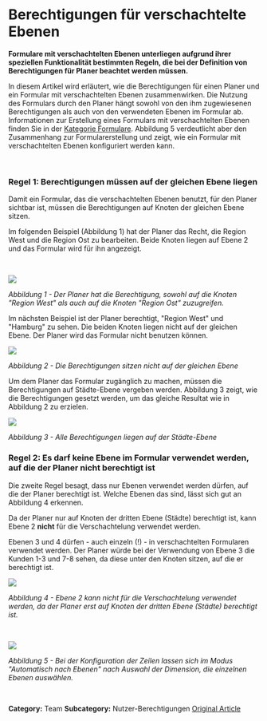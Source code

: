 # Berechtigungen für verschachtelte Ebenen

**Formulare mit verschachtelten Ebenen unterliegen aufgrund ihrer speziellen Funktionalität bestimmten Regeln, die bei der Definition von Berechtigungen für Planer beachtet werden müssen.**


In diesem Artikel wird erläutert, wie die Berechtigungen für einen Planer und ein Formular mit verschachtelten Ebenen zusammenwirken. Die Nutzung des Formulars durch den Planer hängt sowohl von den ihm zugewiesenen Berechtigungen als auch von den verwendeten Ebenen im Formular ab. Informationen zur Erstellung eines Formulars mit verschachtelten Ebenen finden Sie in der [Kategorie Formulare](https://lp.qvantum-plan.de/wissensdatenbank/wie-baue-ich-ein-formular-mit-verschachtelten-ebenen). Abbildung 5 verdeutlicht aber den Zusammenhang zur Formularerstellung und zeigt, wie ein Formular mit verschachtelten Ebenen konfiguriert werden kann.



 


### Regel 1: Berechtigungen müssen auf der gleichen Ebene liegen


Damit ein Formular, das die verschachtelten Ebenen benutzt, für den Planer sichtbar ist, müssen die Berechtigungen auf Knoten der gleichen Ebene sitzen.


Im folgenden Beispiel (Abbildung 1) hat der Planer das Recht, die Region West und die Region Ost zu bearbeiten. Beide Knoten liegen auf Ebene 2 und das Formular wird für ihn angezeigt.


  


![](https://lp.qvantum-plan.de/hubfs/image-png-Sep-29-2023-09-34-03-4079-AM.png)


*Abbildung 1 - Der Planer hat die Berechtigung, sowohl auf die Knoten "Region West" als auch auf die Knoten "Region Ost" zuzugreifen.*


Im nächsten Beispiel ist der Planer berechtigt, "Region West" und "Hamburg" zu sehen. Die beiden Knoten liegen nicht auf der gleichen Ebene. Der Planer wird das Formular nicht benutzen können.


![](https://lp.qvantum-plan.de/hubfs/image-png-Sep-29-2023-09-43-20-7451-AM.png)


*Abbildung 2 - Die Berechtigungen sitzen nicht auf der gleichen Ebene*


Um dem Planer das Formular zugänglich zu machen, müssen die Berechtigungen auf Städte-Ebene vergeben werden. Abbildung 3 zeigt, wie die Berechtigungen gesetzt werden, um das gleiche Resultat wie in Abbildung 2 zu erzielen.


![](https://lp.qvantum-plan.de/hubfs/image-png-Sep-29-2023-09-47-18-8849-AM.png)


*Abbildung 3 - Alle Berechtigungen liegen auf der Städte-Ebene*


### Regel 2: Es darf keine Ebene im Formular verwendet werden, auf die der Planer nicht berechtigt ist


Die zweite Regel besagt, dass nur Ebenen verwendet werden dürfen, auf die der Planer berechtigt ist. Welche Ebenen das sind, lässt sich gut an Abbildung 4 erkennen. 


Da der Planer nur auf Knoten der dritten Ebene (Städte) berechtigt ist, kann Ebene 2 **nicht** für die Verschachtelung verwendet werden.


Ebenen 3 und 4 dürfen - auch einzeln (!) - in verschachtelten Formularen verwendet werden. Der Planer würde bei der Verwendung von Ebene 3 die Kunden 1-3 und 7-8 sehen, da diese unter den Knoten sitzen, auf die er berechtigt ist.


![](https://lp.qvantum-plan.de/hubfs/image-png-Sep-29-2023-10-04-35-1853-AM.png)


*Abbildung 4 - Ebene 2 kann nicht für die Verschachtelung verwendet werden, da der Planer erst auf Knoten der dritten Ebene (Städte) berechtigt ist.*


 


*![](https://lp.qvantum-plan.de/hubfs/image-png-Sep-29-2023-11-04-07-5730-AM.png)*


*Abbildung 5 - Bei der Konfiguration der Zeilen lassen sich im Modus "Automatisch nach Ebenen" nach Auswahl der Dimension, die einzelnen Ebenen auswählen.*


 



**Category:** Team
**Subcategory:** Nutzer-Berechtigungen
[Original Article](https://lp.qvantum-plan.de/wissensdatenbank/berechtigungen-für-verschachtelte-ebenen)
